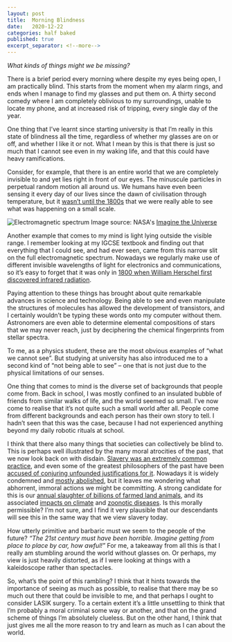 ```yaml
---
layout: post
title:  Morning Blindness
date:   2020-12-22
categories: half baked
published: true
excerpt_separator: <!--more-->
---
```


*What kinds of things might we be missing?*

<!--more-->

There is a brief period every morning where despite my eyes being open, I am practically blind. This starts from the moment when my alarm rings, and ends when I manage to find my glasses and put them on. A thirty second comedy where I am completely oblivious to my surroundings, unable to locate my phone, and at increased risk of tripping, every single day of the year.

One thing that I’ve learnt since starting university is that I’m really in this state of blindness all the time, regardless of whether my glasses are on or off, and whether I like it or not. What I mean by this is that there is just so much that I cannot see even in my waking life, and that this could have heavy ramifications.

Consider, for example, that there is an entire world that we are completely invisible to and yet lies right in front of our eyes. The minuscule particles in perpetual random motion all around us. We humans have even been sensing it every day of our lives since the dawn of civilisation through temperature, but it [wasn’t until the 1800s](https://www.britannica.com/science/Brownian-motion) that we were really able to see what was happening on a small scale.

![Electromagnetic spectrum](https://imagine.gsfc.nasa.gov/Images/science/EM_spectrum_compare_level1_lg.jpg)
Image source: NASA's [Imagine the Universe](https://imagine.gsfc.nasa.gov/science/toolbox/emspectrum1.html)

Another example that comes to my mind is light lying outside the visible range. I remember looking at my IGCSE textbook and finding out that everything that I could see, and had ever seen, came from this narrow slit on the full electromagnetic spectrum. Nowadays we regularly make use of different invisible wavelengths of light for electronics and communications, so it’s easy to forget that it was only in [1800 when William Herschel first discovered infrared radiation](https://www.tandfonline.com/doi/pdf/10.1080/13682199.2000.11784339).

Paying attention to these things has brought about quite remarkable advances in science and technology. Being able to see and even manipulate the structures of molecules has allowed the development of transistors, and I certainly wouldn’t be typing these words onto my computer without them. Astronomers are even able to determine elemental compositions of stars that we may never reach, just by deciphering the chemical fingerprints from stellar spectra.

To me, as a physics student, these are the most obvious examples of “what we cannot see”. But studying at university has also introduced me to a second kind of “not being able to see” – one that is not just due to the physical limitations of our senses.

One thing that comes to mind is the diverse set of backgrounds that people come from. Back in school, I was mostly confined to an insulated bubble of friends from similar walks of life, and the world seemed so small. I’ve now come to realise that it’s not quite such a small world after all. People come from different backgrounds and each person has their own story to tell. I hadn’t seen that this was the case, because I had not experienced anything beyond my daily robotic rituals at school.

I think that there also many things that societies can collectively be blind to. This is perhaps well illustrated by the many moral atrocities of the past, that we now look back on with disdain. [Slavery was an extremely common practice](https://en.wikipedia.org/wiki/History_of_slavery), and even some of the greatest philosophers of the past have been [accused of conjuring unfounded justifications for it](https://plato.stanford.edu/entries/locke/notes.html). Nowadays it is widely condemned and [mostly abolished](https://www.cfr.org/blog/human-trafficking-and-slavery-21st-century), but it leaves me wondering what abhorrent, immoral actions we might be committing. A strong candidate for this is our [annual slaughter of billions of farmed land animals](https://faunalytics.org/global-animal-slaughter-statistics-and-charts-2020-update/), and its associated [impacts on climate](https://www.unenvironment.org/news-and-stories/story/tackling-worlds-most-urgent-problem-meat) and [zoonotic diseases](https://www.hse.gov.uk/agriculture/topics/zoonoses.htm). Is this morally permissible? I’m not sure, and I find it very plausible that our descendants will see this in the same way that we view slavery today.

How utterly primitive and barbaric must we seem to the people of the future? *“The 21st century must have been horrible. Imagine getting from place to place by car, how awful!”* For me, a takeaway from all this is that I really am stumbling around the world without glasses on. Or perhaps, my view is just heavily distorted, as if I were looking at things with a kaleidoscope rather than spectacles.

So, what’s the point of this rambling? I think that it hints towards the importance of seeing as much as possible, to realise that there may be so much out there that could be invisible to me, and that perhaps I ought to consider LASIK surgery. To a certain extent it’s a little unsettling to think that I’m probably a moral criminal some way or another, and that on the grand scheme of things I’m absolutely clueless. But on the other hand, I think that just gives me all the more reason to try and learn as much as I can about the world.
